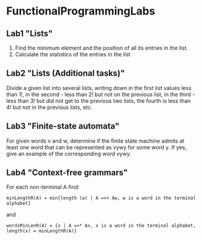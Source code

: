 # FunctionalProgrammingLabs
## Lab1 "Lists"
1. Find the minimum element and the position of all its entries in the list.
2. Calculate the statistics of the entries in the list
## Lab2 "Lists (Additional tasks)"
Divide a given list into several lists, writing down in the first list values less than 1!, in the second - less than 2! but not on the previous list, in the third - less than 3! but did not get to the previous two lists, the fourth is less than 4! but not in the previous lists, etc.
## Lab3 "Finite-state automata"
For given words v and w, determine if the finite state machine admits at least one word that can be represented as vywy for some word y. If yes, give an example of the corresponding word vywy.
## Lab4 "Context-free grammars"
For each non-terminal A find:
```
minLengthR(A) = min{length (w) | A =>+ Aw, w is a word in the terminal alphabet}
```
and
```
wordsMinLenR(A) = {x | A =>* Ax, x is a word in the terminal alphabet, length(x) = minLengthR(A)}
```
